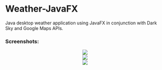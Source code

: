 # Weather-JavaFX
Java desktop weather application using JavaFX in conjunction with Dark Sky and Google Maps APIs.

### Screenshots:
<p align="center">
  <img src="https://i.imgur.com/0R2FgRL.png">
  <br />
  <img src="https://i.imgur.com/Pu0zDoU.png">
  <br />
  <img src="https://i.imgur.com/K08kCWT.png">
</p>

